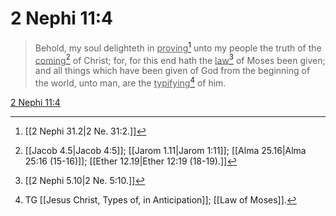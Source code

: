 # 2 Nephi 11:4

> Behold, my soul delighteth in <u>proving</u>[^a] unto my people the truth of the <u>coming</u>[^b] of Christ; for, for this end hath the <u>law</u>[^c] of Moses been given; and all things which have been given of God from the beginning of the world, unto man, are the <u>typifying</u>[^d] of him.

[2 Nephi 11:4](https://www.churchofjesuschrist.org/study/scriptures/bofm/2-ne/11?lang=eng&id=p4#p4)


[^a]: [[2 Nephi 31.2|2 Ne. 31:2.]]
[^b]: [[Jacob 4.5|Jacob 4:5]]; [[Jarom 1.11|Jarom 1:11]]; [[Alma 25.16|Alma 25:16 (15-16)]]; [[Ether 12.19|Ether 12:19 (18-19).]]
[^c]: [[2 Nephi 5.10|2 Ne. 5:10.]]
[^d]: TG [[Jesus Christ, Types of, in Anticipation]]; [[Law of Moses]].
